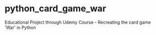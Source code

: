 # python_card_game_war
Educational Project through Udemy Course - Recreating the card game 'War' in Python
